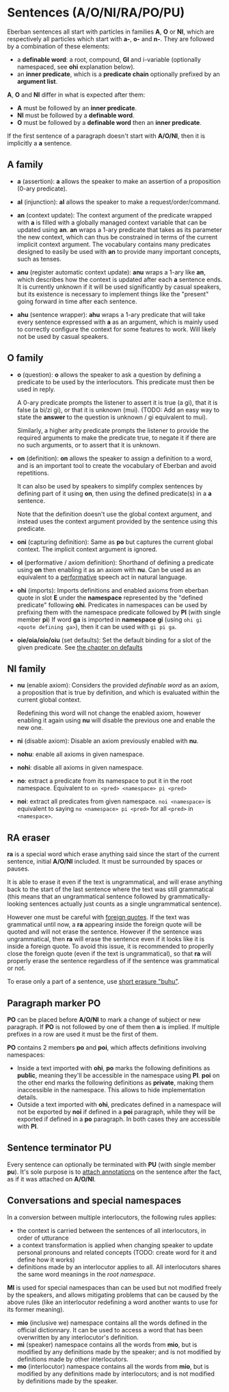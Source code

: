 # Sentences (A/O/NI/RA/PO/PU)

Eberban sentences all start with particles in families __A__, __O__ or __NI__, which are
respectively all particles which start with __a-__, __o-__ and __n-__. They are followed by a
combination of these elements:

- a __definable word__: a root, compound, __GI__ and i-variable (optionally namespaced, see __ohi__
  explanation below).
- an __inner predicate__, which is a __predicate chain__ optionally prefixed by an __argument
  list__.

__A__, __O__ and __NI__ differ in what is expected after them:

- __A__ must be followed by an __inner predicate__.
- __NI__ must be followed by a __definable word__.
- __O__ must be followed by a __definable word__ then an __inner predicate__.

If the first sentence of a paragraph doesn't start with __A/O/NI__, then it is implicitly a __a__
sentence.

## A family

- __a__ (assertion): __a__ allows the speaker to make an assertion of a proposition (0-ary
  predicate).

- __al__ (injunction): __al__ allows the speaker to make a request/order/command.

- __an__ (context update): The context argument of the predicate wrapped with __a__ is filled with a
  globally managed context variable that can be updated using __an__. __an__ wraps a 1-ary predicate
  that takes as its parameter the new context, which can thus be constrained in terms of the current
  implicit context argument. The vocabulary contains many predicates designed to easily be used with
  __an__ to provide many important concepts, such as tenses.

- __anu__ (register automatic context update): __anu__ wraps a 1-ary like __an__, which describes
  how the context is updated after each __a__ sentence ends. It is currently unknown if it will be
  used significantly by casual speakers, but its existence is necessary to implement things like the
  "present" going forward in time after each sentence.

- __ahu__ (sentence wrapper): __ahu__ wraps a 1-ary predicate that will take every sentence
  expressed with __a__ as an argument, which is mainly used to correctly configure the context for
  some features to work. Will likely not be used by casual speakers.

## O family

- __o__ (question): __o__ allows the speaker to ask a question by defining a predicate to be used by
  the interlocutors. This predicate must then be used in reply.

  A 0-ary predicate prompts the listener to assert it is true (a gi), that it is false (a bi/zi gi),
  or that it is unknown (mui). (TODO: Add an easy way to state the **answer** to the question is
  unknown / gi equivalent to mui).

  Similarly, a higher arity predicate prompts the listener to provide the required arguments to make
  the predicate true, to negate it if there are no such arguments, or to assert that it is unknown.

- __on__ (definition): __on__ allows the speaker to assign a definition to a word, and is an
  important tool to create the vocabulary of Eberban and avoid repetitions.

  It can also be used by speakers to simplify complex sentences by defining part of it using __on__,
  then using the defined predicate(s) in a __a__ sentence.

  Note that the definition doesn't use the global context argument, and instead uses the context
  argument provided by the sentence using this predicate.

- __oni__ (capturing definition): Same as __po__ but captures the current global context. The
  implicit context argument is ignored.

- __ol__ (performative / axiom definition): Shorthand of defining a predicate using __on__ then
  enabling it as an axiom with __nu__. Can be used as an equivalent to a [performative] speech act
  in natural language.

- __ohi__ (imports): Imports definitions and enabled axioms from eberban quote in slot __E__ under
  the __namespace__ represented by the "defined predicate" following __ohi__. Predicates in
  namespaces can be used by prefixing them with the namespace predicate followed by __PI__ (with
  single member __pi__) If word __ga__ is imported in __namespace__ __gi__ (using `ohi gi <quote
  defining ga>`), then it can be used with `gi pi ga`.  

- __oie/oia/oio/oiu__ (set defaults): Set the default binding for a slot of the given predicate. See
  [the chapter on defaults](default.md)

## NI family

- __nu__ (enable axiom): Considers the provided _definable word_ as an axiom, a proposition that is
  true by definition, and which is evaluated within the current global context.

  Redefining this word will not change the enabled axiom, however enabling it again using __nu__
  will disable the previous one and enable the new one.

- __ni__ (disable axiom): Disable an axiom previously enabled with __nu__. 
  
- __nohu__: enable all axioms in given namespace.
  
- __nohi__: disable all axioms in given namespace.
  
- __no__: extract a predicate from its namespace to put it in the root namespace. Equivalent to
  `on <pred> <namespace> pi <pred>`

- __noi__: extract all predicates from given namespace. `noi <namespace>` is equivalent to saying
  `no <namespace> pi <pred>` for all `<pred>` in `<namespace>`.

[performative]: https://en.wikipedia.org/wiki/Performativity

## RA eraser

__ra__ is a special word which erase anything said since the start of the current sentence, initial
__A/O/NI__ included. It must be surrounded by spaces or pauses.

It is able to erase it even if the text is ungrammatical, and will erase anything back to the start
of the last sentence where the text was still grammatical (this means that an ungrammatical sentence
followed by grammatically-looking sentences actually just counts as a single ungrammatical
sentence).

However one must be careful with [foreign quotes](../grammar/quotes.md). If the text was grammatical
until now, a __ra__ appearing inside the foreign quote will be quoted and will not erase the
sentence. However if the sentence was ungrammatical, then __ra__ will erase the sentence even if it
looks like it is inside a foreign quote. To avoid this issue, it is recommended to properlly close
the foreign quote (even if the text is ungrammatical), so that __ra__ will properly erase the
sentence regardless of if the sentence was grammatical or not.

To erase only a part of a sentence, use [short erasure "buhu"](../grammar/enum.md).

## Paragraph marker PO

__PO__ can be placed before __A/O/NI__ to mark a change of subject or
new paragraph. If __PO__ is not followed by one of them then __a__ is implied.
If multiple prefixes in a row are used it must be the first of them.

__PO__ contains 2 members __po__ and __poi__, which affects definitions involving namespaces:
- Inside a text imported with __ohi__, __po__ marks the following definitions as __public__, meaning
  they'll be accessible in the namespace using __PI__. __poi__ on the other end marks the following
  definitions as __private__, making them inaccessible in the namespace. This allows to hide
  implementation details.
- Outside a text imported with __ohi__, predicates defined in a namespace will not be exported
  by __noi__ if defined in a __poi__ paragraph, while they will be exported if defined in a __po__
  paragraph. In both cases they are accessible with __PI__.

## Sentence terminator PU

Every sentence can optionally be terminated with __PU__ (with single member __pu__). It's sole
purpose is to [attach annotations](../grammar/annotations.md) on the sentence after the fact, as
if it was attached on __A/O/NI__.

## Conversations and special namespaces

In a conversion between multiple interlocutors, the following rules applies:
- the context is carried between the sentences of all interlocutors, in order of utturance
- a context transformation is applied when changing speaker to update personal pronouns and related
  concepts (TODO: create word for it and define how it works)
- definitions made by an interlocutor applies to all. All interlocutors shares the same word
  meanings in the _root namespace_.

__MI__ is used for special namespaces than can be used but not modified freely by the speakers, and
allows mitigating problems that can be caused by the above rules (like an interlocutor redefining
a word another wants to use for its former meaning).

- __mio__ (inclusive we) namespace contains all the words defined in the official dictionnary. It
  can be used to access a word that has been overwritten by any interlocutor's definition.
- __mi__ (speaker) namespace contains all the words from __mio__, but is modified by any definitions
  made by the speaker; and is not modified by definitions made by other interlocutors.
- __mo__ (interlocutor) namespace contains all the words from __mio__, but is modified by any
  definitions made by interlocutors; and is not modified by definitions made by the speaker.